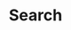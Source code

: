 ---
title: "Search"
layout: search
permalink: /search/
author_profile: true
sidebar:
  nav: "categories"
---